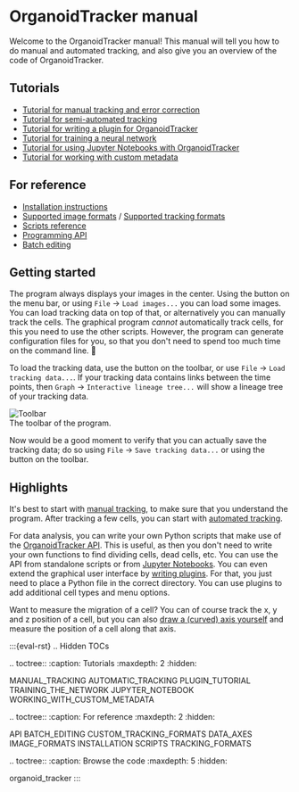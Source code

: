 # OrganoidTracker manual

Welcome to the OrganoidTracker manual! This manual will tell you how to do manual and automated tracking, and also give you an overview of the code of OrganoidTracker.

Tutorials
---------
* [Tutorial for manual tracking and error correction](MANUAL_TRACKING.md)
* [Tutorial for semi-automated tracking](AUTOMATIC_TRACKING.md)
* [Tutorial for writing a plugin for OrganoidTracker](PLUGIN_TUTORIAL.md)
* [Tutorial for training a neural network](TRAINING_THE_NETWORK.md)
* [Tutorial for using Jupyter Notebooks with OrganoidTracker](JUPYTER_NOTEBOOK.md)
* [Tutorial for working with custom metadata](WORKING_WITH_CUSTOM_METADATA.md)


For reference
-------------
* [Installation instructions](INSTALLATION.md)
* [Supported image formats](IMAGE_FORMATS.md) / [Supported tracking formats](TRACKING_FORMATS.md)
* [Scripts reference](SCRIPTS.md)
* [Programming API](API.md)
* [Batch editing](BATCH_EDITING.md)

Getting started
---------------
The program always displays your images in the center. Using the button on the menu bar, or using `File` -> `Load images...` you can load some images. You can load tracking data on top of that, or alternatively you can manually track the cells. The graphical program *cannot* automatically track cells, for this you need to use the other scripts. However, the program can generate configuration files for you, so that you don't need to spend too much time on the command line. 🙂

To load the tracking data, use the button on the toolbar, or use `File` -> `Load tracking data...`. If your tracking data contains links between the time points, then `Graph` -> `Interactive lineage tree...` will show a lineage tree of your tracking data.

![Toolbar](images/toolbar.png)  
The toolbar of the program.

Now would be a good moment to verify that you can actually save the tracking data; do so using `File` -> `Save tracking data...` or using the button on the toolbar. 

Highlights
----------

It's best to start with [manual tracking](MANUAL_TRACKING.md), to make sure that you understand the program. After tracking a few cells, you can start with [automated tracking](AUTOMATIC_TRACKING.md).

For data analysis, you can write your own Python scripts that make use of the [OrganoidTracker API](API.md). This is useful, as then you don't need to write your own functions to find dividing cells, dead cells, etc. You can use the API from standalone scripts or from [Jupyter Notebooks](JUPYTER_NOTEBOOK.md). You can even extend the graphical user interface by [writing plugins](PLUGIN_TUTORIAL.md). For that, you just need to place a Python file in the correct directory. You can use plugins to add additional cell types and menu options.

Want to measure the migration of a cell? You can of course track the x, y and z position of a cell, but you can also [draw a (curved) axis yourself](DATA_AXES.md) and measure the position of a cell along that axis.


:::{eval-rst}
.. Hidden TOCs

.. toctree::
   :caption: Tutorials
   :maxdepth: 2
   :hidden:

   MANUAL_TRACKING
   AUTOMATIC_TRACKING
   PLUGIN_TUTORIAL
   TRAINING_THE_NETWORK
   JUPYTER_NOTEBOOK
   WORKING_WITH_CUSTOM_METADATA

.. toctree::
   :caption: For reference
   :maxdepth: 2
   :hidden:

   API
   BATCH_EDITING
   CUSTOM_TRACKING_FORMATS
   DATA_AXES
   IMAGE_FORMATS
   INSTALLATION
   SCRIPTS
   TRACKING_FORMATS

.. toctree::
   :caption: Browse the code
   :maxdepth: 5
   :hidden:

   organoid_tracker
:::
